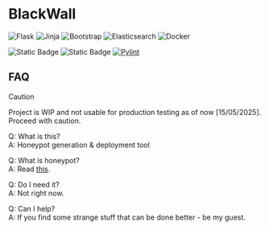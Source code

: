 # BlackWall
![Flask](https://img.shields.io/badge/flask-%23000.svg?style=for-the-badge&logo=flask&logoColor=white)
![Jinja](https://img.shields.io/badge/jinja-white.svg?style=for-the-badge&logo=jinja&logoColor=black)
![Bootstrap](https://img.shields.io/badge/Bootstrap-563D7C?style=for-the-badge&logo=bootstrap&logoColor=white)
![Elasticsearch](https://img.shields.io/badge/elasticsearch-%230377CC.svg?style=for-the-badge&logo=elasticsearch&logoColor=white)
![Docker](https://img.shields.io/badge/docker-%230db7ed.svg?style=for-the-badge&logo=docker&logoColor=white)

![Static Badge](https://img.shields.io/badge/python-v3.13-blue)
![Static Badge](https://img.shields.io/badge/paramiko-v3.5.1-blue)
[![Pylint](https://github.com/arcadia16/blackwall/actions/workflows/pylint.yml/badge.svg?branch=agent)](https://github.com/arcadia16/blackwall/actions/workflows/pylint.yml)
## FAQ
> [!CAUTION]
> Project is WIP and not usable for production testing as of now [15/05/2025]. Proceed with caution.

Q: What is this?
<br>
A: Honeypot generation &amp; deployment tool

Q: What is honeypot?
<br>
A: Read [this](https://en.wikipedia.org/wiki/Honeypot_(computing)).

Q: Do I need it?
<br>
A: Not right now.

Q: Can I help?
<br>
A: If you find some strange stuff that can be done better - be my guest.